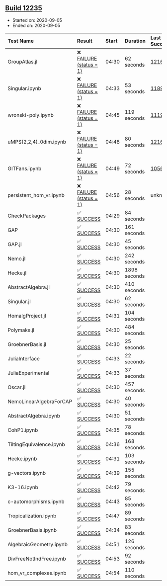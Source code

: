 ## [Build 12235](https://oscarci.mathematik.uni-kl.de/job/oscar/12235/)

* Started on: 2020-09-05
* Ended on: 2020-09-05

| Test Name    | Result | Start | Duration | Last Success | First Failure |
|:-------------|:-------|:------|:---------|:-------------|:--------------|
| GroupAtlas.jl | ❌ [FAILURE (status = 1)](https://oscarci.mathematik.uni-kl.de/job/oscar/12235/artifact/logs/build-12235/GroupAtlas.jl.log) | 04:30 | 62 seconds | [12167](https://oscarci.mathematik.uni-kl.de/job/oscar/12167/) | [12168](https://oscarci.mathematik.uni-kl.de/job/oscar/12168/) |
| Singular.ipynb | ❌ [FAILURE (status = 1)](https://oscarci.mathematik.uni-kl.de/job/oscar/12235/artifact/logs/build-12235/Singular.ipynb.log) | 04:33 | 53 seconds | [11893](https://oscarci.mathematik.uni-kl.de/job/oscar/11893/) | [11894](https://oscarci.mathematik.uni-kl.de/job/oscar/11894/) |
| wronski-poly.ipynb | ❌ [FAILURE (status = 1)](https://oscarci.mathematik.uni-kl.de/job/oscar/12235/artifact/logs/build-12235/wronski-poly.ipynb.log) | 04:45 | 119 seconds | [11192](https://oscarci.mathematik.uni-kl.de/job/oscar/11192/) | [11193](https://oscarci.mathematik.uni-kl.de/job/oscar/11193/) |
| uMPS(2,2,4)_0dim.ipynb | ❌ [FAILURE (status = 1)](https://oscarci.mathematik.uni-kl.de/job/oscar/12235/artifact/logs/build-12235/uMPS-2-2-4-_0dim.ipynb.log) | 04:48 | 80 seconds | [12167](https://oscarci.mathematik.uni-kl.de/job/oscar/12167/) | [12168](https://oscarci.mathematik.uni-kl.de/job/oscar/12168/) |
| GITFans.ipynb | ❌ [FAILURE (status = 1)](https://oscarci.mathematik.uni-kl.de/job/oscar/12235/artifact/logs/build-12235/GITFans.ipynb.log) | 04:49 | 72 seconds | [10566](https://oscarci.mathematik.uni-kl.de/job/oscar/10566/) | [10567](https://oscarci.mathematik.uni-kl.de/job/oscar/10567/) |
| persistent_hom_vr.ipynb | ❌ [FAILURE (status = 1)](https://oscarci.mathematik.uni-kl.de/job/oscar/12235/artifact/logs/build-12235/persistent_hom_vr.ipynb.log) | 04:56 | 28 seconds | unknown | unknown |
| CheckPackages | ✅ [SUCCESS](https://oscarci.mathematik.uni-kl.de/job/oscar/12235/artifact/logs/build-12235/CheckPackages.log) | 04:29 | 84 seconds |  |  |
| GAP | ✅ [SUCCESS](https://oscarci.mathematik.uni-kl.de/job/oscar/12235/artifact/logs/build-12235/GAP.log) | 04:30 | 161 seconds |  |  |
| GAP.jl | ✅ [SUCCESS](https://oscarci.mathematik.uni-kl.de/job/oscar/12235/artifact/logs/build-12235/GAP.jl.log) | 04:30 | 45 seconds |  |  |
| Nemo.jl | ✅ [SUCCESS](https://oscarci.mathematik.uni-kl.de/job/oscar/12235/artifact/logs/build-12235/Nemo.jl.log) | 04:30 | 242 seconds |  |  |
| Hecke.jl | ✅ [SUCCESS](https://oscarci.mathematik.uni-kl.de/job/oscar/12235/artifact/logs/build-12235/Hecke.jl.log) | 04:30 | 1898 seconds |  |  |
| AbstractAlgebra.jl | ✅ [SUCCESS](https://oscarci.mathematik.uni-kl.de/job/oscar/12235/artifact/logs/build-12235/AbstractAlgebra.jl.log) | 04:30 | 410 seconds |  |  |
| Singular.jl | ✅ [SUCCESS](https://oscarci.mathematik.uni-kl.de/job/oscar/12235/artifact/logs/build-12235/Singular.jl.log) | 04:30 | 62 seconds |  |  |
| HomalgProject.jl | ✅ [SUCCESS](https://oscarci.mathematik.uni-kl.de/job/oscar/12235/artifact/logs/build-12235/HomalgProject.jl.log) | 04:31 | 104 seconds |  |  |
| Polymake.jl | ✅ [SUCCESS](https://oscarci.mathematik.uni-kl.de/job/oscar/12235/artifact/logs/build-12235/Polymake.jl.log) | 04:30 | 484 seconds |  |  |
| GroebnerBasis.jl | ✅ [SUCCESS](https://oscarci.mathematik.uni-kl.de/job/oscar/12235/artifact/logs/build-12235/GroebnerBasis.jl.log) | 04:30 | 25 seconds |  |  |
| JuliaInterface | ✅ [SUCCESS](https://oscarci.mathematik.uni-kl.de/job/oscar/12235/artifact/logs/build-12235/JuliaInterface.log) | 04:33 | 22 seconds |  |  |
| JuliaExperimental | ✅ [SUCCESS](https://oscarci.mathematik.uni-kl.de/job/oscar/12235/artifact/logs/build-12235/JuliaExperimental.log) | 04:33 | 37 seconds |  |  |
| Oscar.jl | ✅ [SUCCESS](https://oscarci.mathematik.uni-kl.de/job/oscar/12235/artifact/logs/build-12235/Oscar.jl.log) | 04:30 | 457 seconds |  |  |
| NemoLinearAlgebraForCAP | ✅ [SUCCESS](https://oscarci.mathematik.uni-kl.de/job/oscar/12235/artifact/logs/build-12235/NemoLinearAlgebraForCAP.log) | 04:30 | 40 seconds |  |  |
| AbstractAlgebra.ipynb | ✅ [SUCCESS](https://oscarci.mathematik.uni-kl.de/job/oscar/12235/artifact/logs/build-12235/AbstractAlgebra.ipynb.log) | 04:30 | 51 seconds |  |  |
| CohP1.ipynb | ✅ [SUCCESS](https://oscarci.mathematik.uni-kl.de/job/oscar/12235/artifact/logs/build-12235/CohP1.ipynb.log) | 04:35 | 78 seconds |  |  |
| TiltingEquivalence.ipynb | ✅ [SUCCESS](https://oscarci.mathematik.uni-kl.de/job/oscar/12235/artifact/logs/build-12235/TiltingEquivalence.ipynb.log) | 04:36 | 168 seconds |  |  |
| Hecke.ipynb | ✅ [SUCCESS](https://oscarci.mathematik.uni-kl.de/job/oscar/12235/artifact/logs/build-12235/Hecke.ipynb.log) | 04:31 | 103 seconds |  |  |
| g-vectors.ipynb | ✅ [SUCCESS](https://oscarci.mathematik.uni-kl.de/job/oscar/12235/artifact/logs/build-12235/g-vectors.ipynb.log) | 04:39 | 155 seconds |  |  |
| K3-16.ipynb | ✅ [SUCCESS](https://oscarci.mathematik.uni-kl.de/job/oscar/12235/artifact/logs/build-12235/K3-16.ipynb.log) | 04:42 | 79 seconds |  |  |
| c-automorphisms.ipynb | ✅ [SUCCESS](https://oscarci.mathematik.uni-kl.de/job/oscar/12235/artifact/logs/build-12235/c-automorphisms.ipynb.log) | 04:43 | 85 seconds |  |  |
| Tropicalization.ipynb | ✅ [SUCCESS](https://oscarci.mathematik.uni-kl.de/job/oscar/12235/artifact/logs/build-12235/Tropicalization.ipynb.log) | 04:47 | 89 seconds |  |  |
| GroebnerBasis.ipynb | ✅ [SUCCESS](https://oscarci.mathematik.uni-kl.de/job/oscar/12235/artifact/logs/build-12235/GroebnerBasis.ipynb.log) | 04:34 | 83 seconds |  |  |
| AlgebraicGeometry.ipynb | ✅ [SUCCESS](https://oscarci.mathematik.uni-kl.de/job/oscar/12235/artifact/logs/build-12235/AlgebraicGeometry.ipynb.log) | 04:51 | 126 seconds |  |  |
| DivFreeNotIndFree.ipynb | ✅ [SUCCESS](https://oscarci.mathematik.uni-kl.de/job/oscar/12235/artifact/logs/build-12235/DivFreeNotIndFree.ipynb.log) | 04:53 | 92 seconds |  |  |
| hom_vr_complexes.ipynb | ✅ [SUCCESS](https://oscarci.mathematik.uni-kl.de/job/oscar/12235/artifact/logs/build-12235/hom_vr_complexes.ipynb.log) | 04:54 | 110 seconds |  |  |
